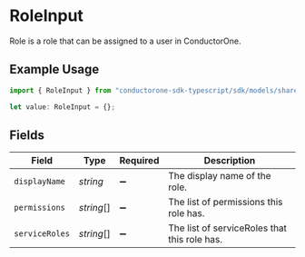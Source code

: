 # RoleInput

Role is a role that can be assigned to a user in ConductorOne.

## Example Usage

```typescript
import { RoleInput } from "conductorone-sdk-typescript/sdk/models/shared";

let value: RoleInput = {};
```

## Fields

| Field                                        | Type                                         | Required                                     | Description                                  |
| -------------------------------------------- | -------------------------------------------- | -------------------------------------------- | -------------------------------------------- |
| `displayName`                                | *string*                                     | :heavy_minus_sign:                           | The display name of the role.                |
| `permissions`                                | *string*[]                                   | :heavy_minus_sign:                           | The list of permissions this role has.       |
| `serviceRoles`                               | *string*[]                                   | :heavy_minus_sign:                           | The list of serviceRoles that this role has. |
